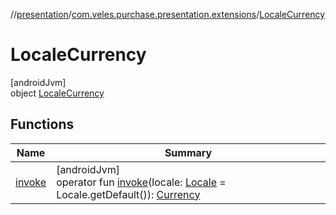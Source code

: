 //[presentation](../../../index.md)/[com.veles.purchase.presentation.extensions](../index.md)/[LocaleCurrency](index.md)

# LocaleCurrency

[androidJvm]\
object [LocaleCurrency](index.md)

## Functions

| Name | Summary |
|---|---|
| [invoke](invoke.md) | [androidJvm]<br>operator fun [invoke](invoke.md)(locale: [Locale](https://developer.android.com/reference/kotlin/java/util/Locale.html) = Locale.getDefault()): [Currency](https://developer.android.com/reference/kotlin/java/util/Currency.html) |
